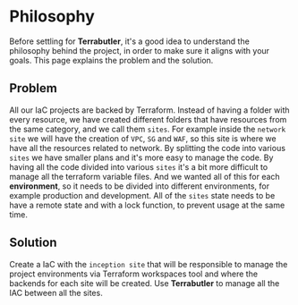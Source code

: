 # Philosophy

Before settling for **Terrabutler**, it's a good idea to understand the philosophy behind the project,
in order to make sure it aligns with your goals. This page explains the problem and the solution.

## Problem

All our IaC projects are backed by Terraform. Instead of having a folder with every resource, we have
created different folders that have resources from the same category, and we call them `sites`. For
example inside the `network site` we will have the creation of `VPC`, `SG` and `WAF`, so this site is
where we have all the resources related to network. By splitting the code into various `sites` we have
smaller plans and it's more easy to manage the code. By having all the code divided into various `sites`
it's a bit more difficult to manage all the terraform variable files. And we wanted all of this for each
**environment**, so it needs to be divided into different environments, for example production and development.
All of the `sites` state needs to be have a remote state and with a lock function, to prevent usage at the same
time.

## Solution

Create a IaC with the `inception site` that will be responsible to manage the project environments via Terraform
workspaces tool and where the backends for each site will be created. Use **Terrabutler** to manage all the IAC
between all the sites.